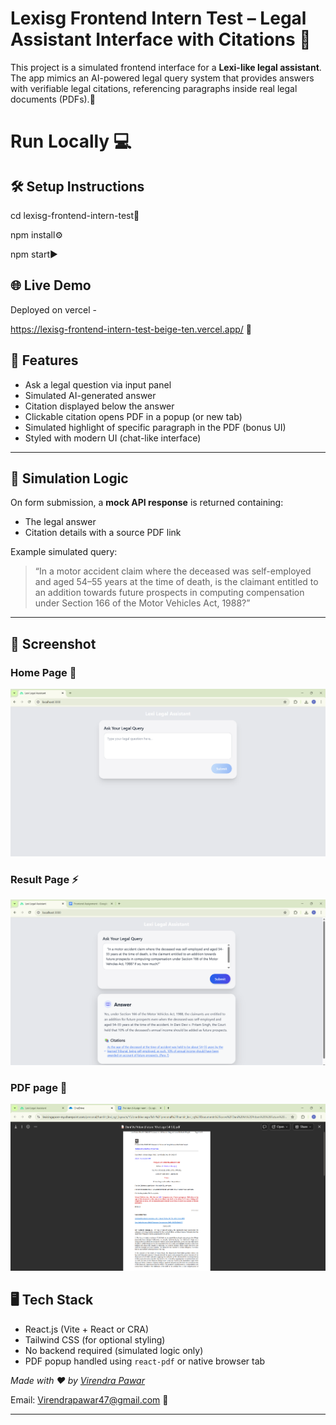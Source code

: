 # Lexisg Frontend Intern Test – Legal Assistant Interface with Citations 🚀

This project is a simulated frontend interface for a **Lexi-like legal assistant**. The app mimics an AI-powered legal query system that provides answers with verifiable legal citations, referencing paragraphs inside real legal documents (PDFs).🤩

# Run Locally 💻
## 🛠️ Setup Instructions
cd lexisg-frontend-intern-test📂

npm install⚙️

npm start▶️



## 🌐 Live Demo
Deployed on vercel -

https://lexisg-frontend-intern-test-beige-ten.vercel.app/ 🚀




## 🚀 Features

- Ask a legal question via input panel
- Simulated AI-generated answer
- Citation displayed below the answer
- Clickable citation opens PDF in a popup (or new tab)
- Simulated highlight of specific paragraph in the PDF (bonus UI)
- Styled with modern UI (chat-like interface)

---

## 🧠 Simulation Logic

On form submission, a **mock API response** is returned containing:
- The legal answer
- Citation details with a source PDF link

Example simulated query:

> “In a motor accident claim where the deceased was self-employed and aged 54–55 years at the time of death, is the claimant entitled to an addition towards future prospects in computing compensation under Section 166 of the Motor Vehicles Act, 1988?”

---

## 📸 Screenshot
### Home Page 🌟
![Home page](https://github.com/virendrap1516/Lexisg-frontend-intern-test/blob/main/src/images/Screenshot%202025-07-09%20141235.png)  

### Result Page ⚡
![result page](https://github.com/virendrap1516/Lexisg-frontend-intern-test/blob/main/src/images/Screenshot%202025-07-09%20141404.png) 

### PDF page 📑
![PDF page](https://github.com/virendrap1516/Lexisg-frontend-intern-test/blob/main/src/images/Screenshot%202025-07-09%20141443.png)  







## 🖥️ Tech Stack

- React.js (Vite + React or CRA)
- Tailwind CSS (for optional styling)
- No backend required (simulated logic only)
- PDF popup handled using `react-pdf` or native browser tab



_Made with ❤️ by [Virendra Pawar](https://github.com/virendrap1516)_

Email: Virendrapawar47@gmail.com 📧


---
